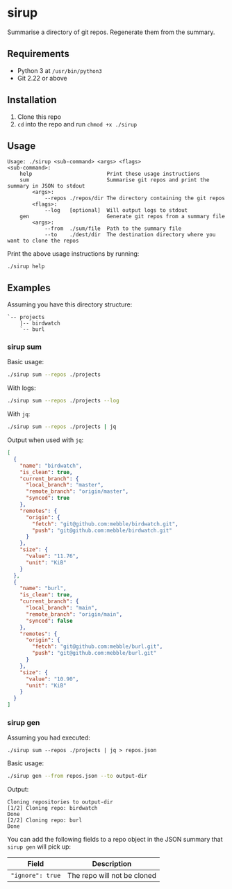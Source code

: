 # sirup

Summarise a directory of git repos. Regenerate them from the summary.

## Requirements

- Python 3 at `/usr/bin/python3`
- Git 2.22 or above

## Installation

1. Clone this repo
2. `cd` into the repo and run `chmod +x ./sirup`

## Usage

```
Usage: ./sirup <sub-command> <args> <flags>
<sub-command>:
    help                       	Print these usage instructions
    sum                        	Summarise git repos and print the summary in JSON to stdout
        <args>:
            --repos ./repos/dir	The directory containing the git repos
        <flags>:
            --log   [optional] 	Will output logs to stdout
    gen                        	Generate git repos from a summary file
        <args>:
            --from  ./sum/file 	Path to the summary file
            --to    ./dest/dir 	The destination directory where you want to clone the repos
```

Print the above usage instructions by running:

```
./sirup help
```

## Examples

Assuming you have this directory structure:

```
`-- projects
    |-- birdwatch
    `-- burl
```

### sirup sum

Basic usage:

```bash
./sirup sum --repos ./projects
```

With logs:

```bash
./sirup sum --repos ./projects --log
```

With `jq`:

```bash
./sirup sum --repos ./projects | jq
```

Output when used with `jq`:

```json
[
  {
    "name": "birdwatch",
    "is_clean": true,
    "current_branch": {
      "local_branch": "master",
      "remote_branch": "origin/master",
      "synced": true
    },
    "remotes": {
      "origin": {
        "fetch": "git@github.com:mebble/birdwatch.git",
        "push": "git@github.com:mebble/birdwatch.git"
      }
    },
    "size": {
      "value": "11.76",
      "unit": "KiB"
    }
  },
  {
    "name": "burl",
    "is_clean": true,
    "current_branch": {
      "local_branch": "main",
      "remote_branch": "origin/main",
      "synced": false
    },
    "remotes": {
      "origin": {
        "fetch": "git@github.com:mebble/burl.git",
        "push": "git@github.com:mebble/burl.git"
      }
    },
    "size": {
      "value": "10.90",
      "unit": "KiB"
    }
  }
]
```

### sirup gen

Assuming you had executed:

```
./sirup sum --repos ./projects | jq > repos.json
```

Basic usage:

```bash
./sirup gen --from repos.json --to output-dir
```

Output:

```
Cloning repositories to output-dir
[1/2] Cloning repo: birdwatch
Done
[2/2] Cloning repo: burl
Done
```

You can add the following fields to a repo object in the JSON summary that `sirup gen` will pick up:

| Field | Description |
|-------|-------------|
| `"ignore": true` | The repo will not be cloned |
